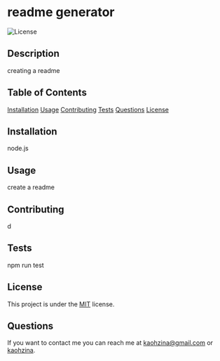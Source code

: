 # readme generator

![License](https://img.shields.io/badge/License-Zinanshin-blue.svg)
## Description
creating a readme
      
## Table of Contents
[Installation](#installation)
[Usage](#Usage)
[Contributing](#Contributing)
[Tests](#Tests)
[Questions](#Questions)
[License](#license)   

## Installation
node.js

## Usage
create a readme

## Contributing
d

## Tests
npm run test

## License
This project is under the [MIT](https://opensource.org/licenses/MIT) license.

## Questions
If you want to contact me you can reach me at kaohzina@gmail.com or [kaohzina](https://github.com/kaohzina).
